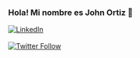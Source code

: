 ### Hola! Mi nombre es John Ortiz 👋

[![LinkedIn](https://img.shields.io/badge/LinkedIn-John_Ortiz-0077B5?style=for-the-badge&logo=linkedin&logoColor=white&labelColor=101010)](https://www.linkedin.com/in/johnortiz18)
</br>
</br>
[![Twitter Follow](https://img.shields.io/twitter/follow/JohnO1803)](https://twitter.com/JohnO1803)
